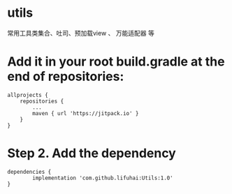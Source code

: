 # utils
常用工具类集合、吐司、预加载view 、 万能适配器 等


# Add it in your root build.gradle at the end of repositories:

	allprojects {
		repositories {
			...
			maven { url 'https://jitpack.io' }
		}
	}
# Step 2. Add the dependency

	dependencies {
	        implementation 'com.github.lifuhai:Utils:1.0'
	}
